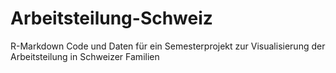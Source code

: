 # Arbeitsteilung-Schweiz
R-Markdown Code und Daten für ein Semesterprojekt zur Visualisierung der Arbeitsteilung in Schweizer Familien
